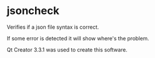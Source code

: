 # jsoncheck
Verifies if a json file syntax is correct.

If some error is detected it will show where's the problem.

Qt Creator 3.3.1 was used to create this software. 
